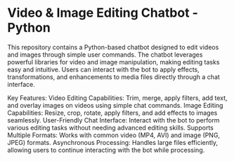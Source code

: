 # Video & Image Editing Chatbot - Python
This repository contains a Python-based chatbot designed to edit videos and images through simple user commands. The chatbot leverages powerful libraries for video and image manipulation, making editing tasks easy and intuitive. Users can interact with the bot to apply effects, transformations, and enhancements to media files directly through a chat interface.

Key Features:
Video Editing Capabilities: Trim, merge, apply filters, add text, and overlay images on videos using simple chat commands.
Image Editing Capabilities: Resize, crop, rotate, apply filters, and add effects to images seamlessly.
User-Friendly Chat Interface: Interact with the bot to perform various editing tasks without needing advanced editing skills.
Supports Multiple Formats: Works with common video (MP4, AVI) and image (PNG, JPEG) formats.
Asynchronous Processing: Handles large files efficiently, allowing users to continue interacting with the bot while processing.
